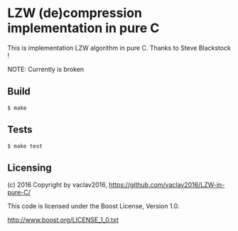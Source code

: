 # LZW (de)compression implementation in pure C

This is implementation LZW algorithm in pure C. Thanks to Steve Blackstock !

NOTE: Currently is broken

## Build

    $ make

## Tests

    $ make test

## Licensing

(с) 2016 Copyright by vaclav2016, https://github.com/vaclav2016/LZW-in-pure-C/

This code is licensed under the Boost License, Version 1.0.

http://www.boost.org/LICENSE_1_0.txt

